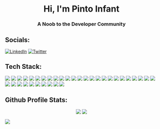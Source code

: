<h1 align="center">Hi, I'm Pinto Infant</h1>
<h3 align="center">A Noob to the Developer Community</h3>

##  Socials:
[![LinkedIn](https://img.shields.io/badge/LinkedIn--informational?style=flat&logo=LinkedIn&logoColor=white&color=fff)](https://linkedin.com/in/pinto-infant) [![Twitter](https://img.shields.io/badge/Twitter--informational?style=flat&logo=Twitter&logoColor=white&color=fff)](https://twitter.com/pinto_infant) 


##  Tech Stack:
<img src="https://img.shields.io/badge/HTML5--informational?style=flat&logo=HTML5&logoColor=white&color=fff">
<img src="https://img.shields.io/badge/Javascript--informational?style=flat&logo=Javascript&logoColor=white&color=fff">
<img src="https://img.shields.io/badge/Python--informational?style=flat&logo=Python&logoColor=white&color=fff">
<img src="https://img.shields.io/badge/Markdown--informational?style=flat&logo=Markdown&logoColor=white&color=fff">
<img src="https://img.shields.io/badge/Shell Script--informational?style=flat&logo=gnu-bash&logoColor=white&color=fff">
<img src="https://img.shields.io/badge/Typescript--informational?style=flat&logo=Typescript&logoColor=white&color=fff">
<img src="https://img.shields.io/badge/Azure--informational?style=flat&logo=Azure-devops&logoColor=white&color=fff">
<img src="https://img.shields.io/badge/Cloudflare--informational?style=flat&logo=Cloudflare&logoColor=white&color=fff">
<img src="https://img.shields.io/badge/Netlify--informational?style=flat&logo=Netlify&logoColor=white&color=fff">
<img src="https://img.shields.io/badge/Heroku--informational?style=flat&logo=Heroku&logoColor=white&color=fff">
<img src="https://img.shields.io/badge/Glitch--informational?style=flat&logo=Glitch&logoColor=white&color=fff">
<img src="https://img.shields.io/badge/Firebase--informational?style=flat&logo=Firebase&logoColor=white&color=fff">
<img src="https://img.shields.io/badge/Vercel--informational?style=flat&logo=Vercel&logoColor=white&color=fff">
<img src="https://img.shields.io/badge/Bootstrap--informational?style=flat&logo=Bootstrap&logoColor=white&color=fff">
<img src="https://img.shields.io/badge/express.js--informational?style=flat&logo=Express&logoColor=white&color=fff">
<img src="https://img.shields.io/badge/Chakra--informational?style=flat&logo=ChakraUI&logoColor=white&color=fff">
<img src="https://img.shields.io/badge/Flask--informational?style=flat&logo=Flask&logoColor=white&color=fff">
<img src="https://img.shields.io/badge/Insomnia--informational?style=flat&logo=Insomnia&logoColor=white&color=fff">
<img src="https://img.shields.io/badge/JWT--informational?style=flat&logo=JSON%20web%20tokens&logoColor=white&color=fff">
<img src="https://img.shields.io/badge/Node.js--informational?style=flat&logo=node.js&logoColor=white&color=fff">
<img src="https://img.shields.io/badge/Next.js--informational?style=flat&logo=Next.js&logoColor=white&color=fff">
<img src="https://img.shields.io/badge/React--informational?style=flat&logo=React&logoColor=white&color=fff">
<img src="https://img.shields.io/badge/React_Native--informational?style=flat&logo=react&logoColor=white&color=fff">
<img src="https://img.shields.io/badge/React_Router--informational?style=flat&logo=React-Router&logoColor=white&color=fff">
<img src="https://img.shields.io/badge/Nginx--informational?style=flat&logo=Nginx&logoColor=white&color=fff">
<img src="https://img.shields.io/badge/MariaDB--informational?style=flat&logo=MariaDB&logoColor=white&color=fff">
<img src="https://img.shields.io/badge/MongoDB--informational?style=flat&logo=MongoDB&logoColor=white&color=fff">
<img src="https://img.shields.io/badge/Supabase--informational?style=flat&logo=Supabase&logoColor=white&color=fff">
<img src="https://img.shields.io/badge/SQLite--informational?style=flat&logo=SQLite&logoColor=white&color=fff">
<img src="https://img.shields.io/badge/Redis--informational?style=flat&logo=Redis&logoColor=white&color=fff">
<img src="https://img.shields.io/badge/PostgresQL--informational?style=flat&logo=PostgresQL&logoColor=white&color=fff">
<img src="https://img.shields.io/badge/MySQL--informational?style=flat&logo=MySQL&logoColor=white&color=fff">
<img src="https://img.shields.io/badge/Docker--informational?style=flat&logo=Docker&logoColor=white&color=fff">
<img src="https://img.shields.io/badge/RaspberryPi--informational?style=flat&logo=RaspberryPi&logoColor=white&color=fff">
<img src="https://img.shields.io/badge/Postman--informational?style=flat&logo=Postman&logoColor=white&color=fff">



## Github Profile Stats:
<p align="center">
<img src="https://github-readme-stats.vercel.app/api?username=pintoinfant&count_private=true&show_icons=true&title_color=FFF&icon_color=FFF&text_color=FFF&bg_color=0d1117">
<img src="https://github-readme-streak-stats.herokuapp.com/?user=pintoinfant&background=0d1117&border=FFF&stroke=FFF&ring=FFF&fire=FFF&currStreakNum=FFF&sideNums=FFF&currStreakLabel=FFF&sideLabels=FFF&dates=FFF">
</p>
<img src="https://activity-graph.herokuapp.com/graph?username=pintoinfant&bg_color=0d1117&color=fff&line=fff&point=fff&area_color=fff&area=true">
